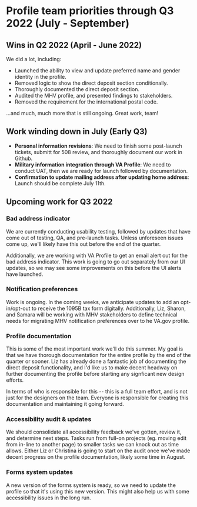 # Profile team priorities through Q3 2022 (July - September)

## Wins in Q2 2022 (April - June 2022)

We did a lot, including:

- Launched the ability to view and update preferred name and gender identity in the profile.
- Removed logic to show the direct deposit section conditionally.
- Thoroughly documented the direct deposit section.
- Audited the MHV profile, and presented findings to stakeholders.
- Removed the requirement for the international postal code.

...and much, much more that is still ongoing. Great work, team!

## Work winding down in July (Early Q3)

- **Personal information revisions**: We need to finish some post-launch tickets, submitt for 508 review, and thoroughly document our work in Github.
- **Military information integration through VA Profile**: We need to conduct UAT, then we are ready for launch followed by documentation.
- **Confirmation to update mailing address after updating home address**: Launch should be complete July 11th.

## Upcoming work for Q3 2022 

### Bad address indicator

We are currently conducting usability testing, followed by updates that have come out of testing, QA, and pre-launch tasks. Unless unforeseen issues come up, we'll likely have this out before the end of the quarter.

Additionally, we are working with VA Profile to get an email alert out for the bad address indicator. This work is going to go out separately from our UI updates, so we may see some improvements on this before the UI alerts have launched.

### Notification preferences

Work is ongoing. In the coming weeks, we anticipate updates to add an opt-in/opt-out to receive the 1095B tax form digitally. Additionally, Liz, Sharon, and Samara will be working with MHV stakeholders to define technical needs for migrating MHV notification preferences over to he VA.gov profile. 

### Profile documentation

This is some of the most important work we'll do this summer. My goal is that we have thorough documentation for the entire profile by the end of the quarter or sooner. Liz has already done a fantastic job of documenting the direct deposit functionality, and I'd like us to make decent headway on further documenting the profile before starting any signficant new design efforts.

In terms of who is responsible for this -- this is a full team effort, and is not just for the designers on the team. Everyone is responsible for creating this documentation and maintaining it going forward.

### Accessibility audit & updates

We should consolidate all accessibility feedback we've gotten, review it, and determine next steps. Tasks run from full-on projects (eg. moving edit from in-line to another page) to smaller tasks we can knock out as time allows. Either Liz or Christina is going to start on the audit once we've made decent progress on the profile documentation, likely some time in August.

### Forms system updates

A new version of the forms system is ready, so we need to update the profile so that it's using this new version. This might also help us with some accessibility issues in the long run.
